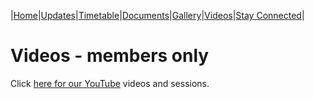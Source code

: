 |[Home](https://dallam1.github.io/)|[Updates](https://dallam1.github.io/updates)|[Timetable](https://dallam1.github.io/timetable)|[Documents](https://dallam1.github.io/documents)|[Gallery](https://dallam1.github.io/gallery)|[Videos](https://dallam1.github.io/videos)|[Stay Connected](https://dallam1.github.io/stayconnected)|

# Videos - members only

Click [here for our YouTube](https://jstrieb.github.io/link-lock/#eyJ2IjoiMC4wLjEiLCJlIjoidVZ0M2JhWEZZdWxzaHY5TmN5Y3I1UXlxc3ZvMkVYVWE0ZFVuRVhrbXg3Y2pqbmlwaVB6T2w0cEJETGFwSlBoWUF3PT0iLCJpIjoiRnphd3pxT0ZNWGtDS3AzSCJ9) videos and sessions.


